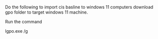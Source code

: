 
Do the following to import cis basline to windows 11 computers
download gpo folder to target windows 11 machine.

Run the command

lgpo.exe /g <path to gpo files>

